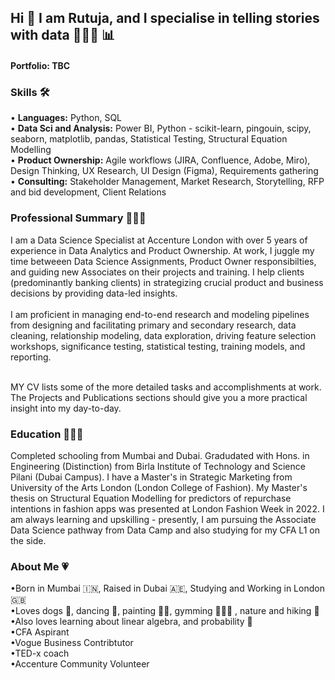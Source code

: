 ## Hi 👋 I am Rutuja, and I specialise in telling stories with data  👩🏻‍💻 :bar_chart:

#### Portfolio: TBC

### Skills 🛠️
• **Languages:** Python, SQL<br>
• **Data Sci and Analysis:** Power BI, Python - scikit-learn, pingouin, scipy, seaborn, matplotlib, pandas, Statistical Testing, Structural Equation Modelling <br>
• **Product Ownership:** Agile workflows (JIRA, Confluence, Adobe, Miro), Design Thinking, UX Research, UI Design (Figma), Requirements gathering<br>
• **Consulting:** Stakeholder Management, Market Research, Storytelling, RFP and bid development, Client Relations<br>

### Professional Summary 👩🏻‍💻
I am a Data Science Specialist at Accenture London with over 5 years of experience in Data Analytics and Product Ownership. At work, I juggle my time betweeen Data Science Assignments, Product Owner responsibilties, and guiding new Associates on their projects and training. I help clients (predominantly banking clients) in strategizing crucial product and business decisions by providing data-led insights. <br><br>I am proficient in managing end-to-end research and modeling pipelines from designing and facilitating primary and secondary research, data cleaning, relationship modeling, data exploration, driving feature selection workshops, significance testing, statistical testing, training models, and reporting. 

<br>MY CV lists some of the more detailed tasks and accomplishments at work. The Projects and Publications sections should give you a more practical insight into my day-to-day.<br>

### Education 👩🏻‍🎓
Completed schooling from Mumbai and Dubai. Gradudated with Hons. in Engineering (Distinction) from Birla Institute of Technology and Science Pilani (Dubai Campus). I have a Master's in Strategic Marketing from University of the Arts London (London College of Fashion). My Master's thesis on Structural Equation Modelling for predictors of repurchase intentions in fashion apps was presented at London Fashion Week in 2022. I am always learning and upskilling - presently, I am pursuing the Associate Data Science pathway from Data Camp and also studying for my CFA L1 on the side.<br>

### About Me 💗
•Born in Mumbai :india:, Raised in Dubai :united_arab_emirates:, Studying and Working in London :uk:<br>
•Loves dogs :dog:, dancing :dancer:, painting :woman_artist:, gymming 🏋🏻‍♀️ , nature and hiking :seedling:<br>
•Also loves learning about linear algebra, and probability :book: <br>
•CFA Aspirant<br>
•Vogue Business Contribtutor<br>
•TED-x coach<br>
•Accenture Community Volunteer<br>





